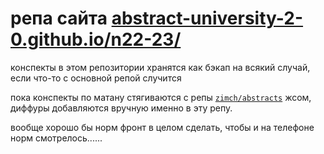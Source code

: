 # репа сайта [abstract-university-2-0.github.io/n22-23/](https://abstract-university-2-0.github.io/n22-23/)

конспекты в этом репозитории хранятся как бэкап на всякий случай, если что-то с основной репой случится

пока конспекты по матану стягиваются с репы [`zimch/abstracts`](https://github.com/zimch/abstracts) жсом, диффуры добавляются вручную именно в эту репу. 

вообще хорошо бы норм фронт в целом сделать, чтобы и на телефоне норм смотрелось......
